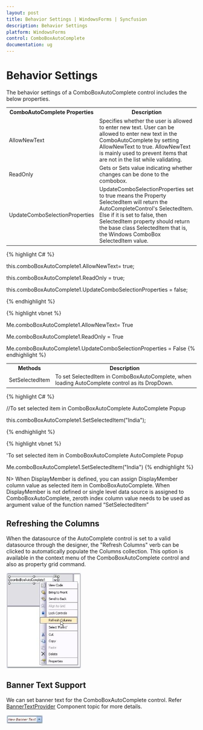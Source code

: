 ```yaml
---
layout: post
title: Behavior Settings | WindowsForms | Syncfusion
description: Behavior Settings
platform: WindowsForms
control: ComboBoxAutoComplete
documentation: ug
---
```



# Behavior Settings

The behavior settings of a ComboBoxAutoComplete control includes the below properties.



<table>
<tr>
<th>
ComboAutoComplete Properties</th><th>
Description</th></tr>
<tr>
<td>
AllowNewText</td><td>
Specifies whether the user is allowed to enter new text. User can be allowed to enter new text in the ComboAutoComplete by setting AllowNewText to true. AllowNewText is mainly used to prevent items that are not in the list while validating.</td></tr>
<tr>
<td>
ReadOnly</td><td>
Gets or Sets value indicating whether changes can be done to the combobox.</td></tr>
<tr>
<td>
UpdateComboSelectionProperties</td><td>
UpdateComboSelectionProperties set to true means the Property SelectedItem will return the AutoCompleteControl's SelectedItem. Else if it is set to false, then SelectedItem property should return the base class SelectedItem that is, the Windows ComboBox SelectedItem value.</td></tr>
</table>


{% highlight C# %}





this.comboBoxAutoComplete1.AllowNewText= true;

this.comboBoxAutoComplete1.ReadOnly = true;

this.comboBoxAutoComplete1.UpdateComboSelectionProperties = false;

{% endhighlight %}



{% highlight vbnet %}



Me.comboBoxAutoComplete1.AllowNewText= True

Me.comboBoxAutoComplete1.ReadOnly = True

Me.comboBoxAutoComplete1.UpdateComboSelectionProperties = False
{% endhighlight %}


<table>
<tr>
<th>
Methods</th><th>
Description</th></tr>
<tr>
<td>
SetSelectedItem</td><td>
To set SelectedItem in ComboBoxAutoComplete, when loading AutoComplete control as its DropDown.</td></tr>
</table>



{% highlight C# %}




//To set selected item in ComboBoxAutoComplete AutoComplete Popup

this.comboBoxAutoComplete1.SetSelectedItem("India");

{% endhighlight %}




{% highlight vbnet %}



'To set selected item in ComboBoxAutoComplete AutoComplete Popup

Me.comboBoxAutoComplete1.SetSelectedItem("India")
{% endhighlight %}



N> When DisplayMember is defined, you can assign DisplayMember column value as selected item in ComboBoxAutoComplete. When DisplayMember is not defined or single level data source is assigned to ComboBoxAutoComplete, zeroth index column value needs to be used as argument value of the function named “SetSelectedItem”

## Refreshing the Columns 

When the datasource of the AutoComplete control is set to a valid datasource through the designer, the "Refresh Columns" verb can be clicked to automatically populate the Columns collection. This option is available in the context menu of the ComboBoxAutoComplete control and also as property grid command.

 ![](ComboBoxAutoComplete-Images/Overview_img45.jpeg) 



## Banner Text Support

We can set banner text for the ComboBoxAutoComplete control. Refer [BannerTextProvider](/windowsforms/bannertextprovider/overview) Component topic for more details.

 ![](ComboBoxAutoComplete-Images/Overview_img46.jpeg)